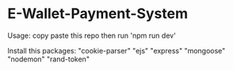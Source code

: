 # E-Wallet-Payment-System

Usage:
copy paste this repo
 then run 'npm run dev'

Install this packages:
    "cookie-parser"
    "ejs"
    "express"
    "mongoose"
    "nodemon"
    "rand-token"
